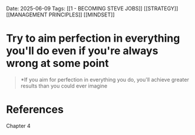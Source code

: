 Date: 2025-06-09
Tags: [[1 - BECOMING STEVE JOBS]] [[STRATEGY]] [[MANAGEMENT PRINCIPLES]] [[MINDSET]]

# Try to aim perfection in everything you'll do even if you're always wrong at some point

> *If you aim for perfection in everything you do, you'll achieve greater results than you could ever imagine
# References 
Chapter 4
